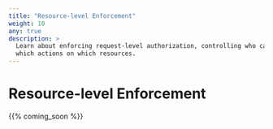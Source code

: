 ```yaml
---
title: "Resource-level Enforcement"
weight: 10
any: true
description: >
  Learn about enforcing request-level authorization, controlling who can perform
  which actions on which resources.
---
```


# Resource-level Enforcement

{{% coming_soon %}}
